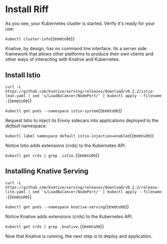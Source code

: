 # Install Riff #

As you see, your Kubernetes cluster is started. Verify it's ready for your use:

`kubectl cluster-info`{{execute}}

Knative, by design, has no command line interface. Its a server side framework that allows other platforms to produce their own clients and other ways of interacting with Knative and Kubernetes.

## Install Istio ##

`curl -L https://github.com/knative/serving/releases/download/v0.2.2/istio-lean.yaml | sed 's/LoadBalancer/NodePort/' | kubectl apply --filename -`{{execute}}

`kubectl get pods --namespace istio-system`{{execute}}

Request Istio to inject its Envoy sidecars into applications deployed to the _default_ namespace.

`kubectl label namespace default istio-injection=enabled`{{execute}}

Notice Istio adds extensions (crds) to the Kubernetes API.

`kubectl get crds | grep .istio.`{{execute}}

## Installing Knative Serving ##

`curl -L https://github.com/knative/serving/releases/download/v0.2.2/release-lite.yaml | sed 's/LoadBalancer/NodePort/' | kubectl apply --filename -`{{execute}}

`kubectl get pods --namespace knative-serving`{{execute}}

Notice Knative adds extensions (crds) to the Kubernetes API.

`kubectl get crds | grep .knative.`{{execute}}

Now that Knative is running, the next step is to deploy and application.
